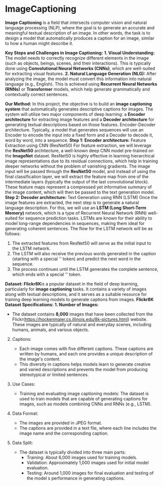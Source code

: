 # ImageCaptioning
**Image Captioning** is a field that intersects computer vision and natural language processing (NLP), where the goal is to generate an accurate and meaningful textual description of an image. In other words, the task is to design a model that automatically produces a caption for an image, similar to how a human might describe it.

**Key Steps and Challenges in Image Captioning:**
**1. Visual Understanding:**
   The model needs to correctly recognize different elements in the image (such as objects, beings, scenes, and their interactions). This is typically done using **Convolutional Neural Networks (CNNs)**, which are well-suited for extracting visual features.
**2. Natural Language Generation (NLG):**
   After analyzing the image, the model must convert this information into natural language (e.g., English). This is achieved using **Recurrent Neural Networks (RNNs)** or **Transformer** models, which help generate grammatically and contextually correct sentences.

**Our Method:**
In this project, the objective is to build an **image captioning system** that automatically generates descriptive captions for images. The system will utilize two major components of deep learning: a **Encoder architecture** for extracting image features and a **Decoder architecture** for generating textual descriptions based on those features.
Encoder-Decoder architecture. Typically, a model that generates sequences will use an Encoder to encode the input into a fixed form and a Decoder to decode it, word by word, into a sequence.
**Step 1:**
**Encoder architecture:** Feature Extraction using CNN (ResNet50)
For feature extraction, we will leverage the **ResNet50** architecture, a well-known deep CNN model pre-trained on the **ImageNet** dataset. ResNet50 is highly effective in learning hierarchical image representations due to its residual connections, which help in training deeper networks without the problem of vanishing gradients.
The image input will be passed through the **ResNet50** model, and instead of using the final classification layer, we will extract the feature map from one of the intermediate layers (typically the output of the last convolutional block). These feature maps represent a compressed yet informative summary of the image content, which will then be passed to the text generation model.
**Step 2:**
**Decoder architecture:** Text Generation using RNN (LSTM)
Once the image features are extracted, the next step is to generate a natural language description. For this, we will use an **LSTM (Long Short-Term Memory)** network, which is a type of Recurrent Neural Network (RNN) well-suited for sequence prediction tasks. LSTMs are known for their ability to model long-range dependencies in sequences, making them ideal for generating coherent sentences.
The flow for the LSTM network will be as follows:
1. The extracted features from ResNet50 will serve as the initial input to the LSTM network.
2. The LSTM will also receive the previous words generated in the caption (starting with a special '<start>' token) and predict the next word in the sequence.
3. The process continues until the LSTM generates the complete sentence, which ends with a special '<end>' token.

**Dataset:**
**Flickr8K**is a popular dataset in the field of deep learning, particularly for **image captioning** tasks. It contains a variety of images along with textual descriptions, and it serves as a suitable resource for training deep learning models to generate captions from images.
**Flickr8K Dataset Specifications:**
**1. Number of Images:**
   - The dataset contains **8,000** images that have been collected from the Flickr(https://hockenmaier.cs.illinois.edu/8k-pictures.html) website. These images are typically of natural and everyday scenes, including humans, animals, and various objects.
2. Captions:
   - Each image comes with five different captions. These captions are written by humans, and each one provides a unique description of the image's content.
   - This diversity in captions helps models learn to generate creative and varied descriptions and prevents the model from producing stereotypical or limited sentences.
3. Use Cases:
   - Training and evaluating image captioning models: The dataset is used to train models that are capable of generating captions for images, such as models combining CNNs and RNNs (e.g., LSTM).
4. Data Format:
   - The images are provided in JPEG format.
   - The captions are provided in a text file, where each line includes the image name and the corresponding caption.

5. Data Split:
   - The dataset is typically divided into three main parts:
     - Training: About 6,000 images used for training models.
     - Validation: Approximately 1,000 images used for initial model evaluation.
     - Testing: Around 1,000 images for final evaluation and testing of the model s performance in generating captions.
